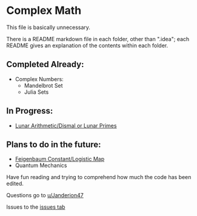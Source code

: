 # Complex Math
This file is basically unnecessary.

There is a README markdown file in each folder, other than ".idea"; each
README gives an explanation of the contents within each folder.

## Completed Already:
- Complex Numbers:
    - Mandelbrot Set
    - Julia Sets
## In Progress:
- [Lunar Arithmetic/Dismal or Lunar Primes](https://youtu.be/cZkGeR9CWbk)
## Plans to do in the future:
- [Feigenbaum Constant/Logistic Map](https://youtu.be/ETrYE4MdoLQ)
- Quantum Mechanics

Have fun reading and trying to comprehend how much the code has been edited.

Questions go to
[u/Janderion47](https://www.reddit.com/user/JanDerion47)

Issues to the
[issues tab](https://github.com/TheUnknownJp/ComplexMath/issues)

